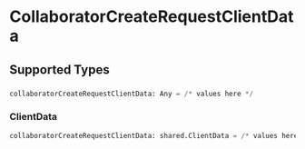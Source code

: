 # CollaboratorCreateRequestClientData


## Supported Types

### 

```python
collaboratorCreateRequestClientData: Any = /* values here */
```

### ClientData

```python
collaboratorCreateRequestClientData: shared.ClientData = /* values here */
```

